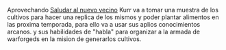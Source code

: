 Aprovechando [Saludar al nuevo vecino](../../!EVENTOS/Saludar%20al%20nuevo%20vecino.md) Kurr va a tomar una muestra de los cultivos para hacer una replica de los mismos y poder plantar alimentos en las proxima temporada, para ello va a usar sus aplios conocimientos arcanos. y sus habilidades de "habla" para organizar a la armada de warforgeds en la mision de generarlos cultivos.